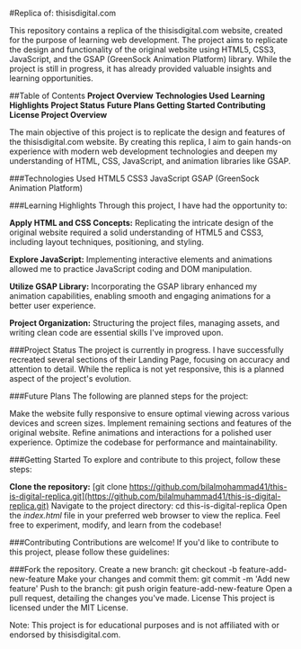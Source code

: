 #Replica of: thisisdigital.com

This repository contains a replica of the thisisdigital.com website, created for the purpose of learning web development. The project aims to replicate the design and functionality of the original website using HTML5, CSS3, JavaScript, and the GSAP (GreenSock Animation Platform) library. While the project is still in progress, it has already provided valuable insights and learning opportunities.

##Table of Contents
**Project Overview**
**Technologies Used**
**Learning Highlights**
**Project Status**
**Future Plans
Getting Started
Contributing
License
Project Overview**

The main objective of this project is to replicate the design and features of the thisisdigital.com website. By creating this replica, I aim to gain hands-on experience with modern web development technologies and deepen my understanding of HTML, CSS, JavaScript, and animation libraries like GSAP.

###Technologies Used
HTML5
CSS3
JavaScript
GSAP (GreenSock Animation Platform)

###Learning Highlights
Through this project, I have had the opportunity to:

**Apply HTML and CSS Concepts:** Replicating the intricate design of the original website required a solid understanding of HTML5 and CSS3, including layout techniques, positioning, and styling.

**Explore JavaScript:** Implementing interactive elements and animations allowed me to practice JavaScript coding and DOM manipulation.

**Utilize GSAP Library:** Incorporating the GSAP library enhanced my animation capabilities, enabling smooth and engaging animations for a better user experience.

**Project Organization:** Structuring the project files, managing assets, and writing clean code are essential skills I've improved upon.

###Project Status
The project is currently in progress. I have successfully recreated several sections of their Landing Page, focusing on accuracy and attention to detail. While the replica is not yet responsive, this is a planned aspect of the project's evolution.

###Future Plans
The following are planned steps for the project:

Make the website fully responsive to ensure optimal viewing across various devices and screen sizes.
Implement remaining sections and features of the original website.
Refine animations and interactions for a polished user experience.
Optimize the codebase for performance and maintainability.

###Getting Started
To explore and contribute to this project, follow these steps:

**Clone the repository:** [git clone https://github.com/bilalmohammad41/this-is-digital-replica.git](https://github.com/bilalmuhammad41/this-is-digital-replica.git)
Navigate to the project directory: cd this-is-digital-replica
Open the _index.html_ file in your preferred web browser to view the replica.
Feel free to experiment, modify, and learn from the codebase!

###Contributing
Contributions are welcome! If you'd like to contribute to this project, please follow these guidelines:

###Fork the repository.
Create a new branch: git checkout -b feature-add-new-feature
Make your changes and commit them: git commit -m 'Add new feature'
Push to the branch: git push origin feature-add-new-feature
Open a pull request, detailing the changes you've made.
License
This project is licensed under the MIT License.

Note: This project is for educational purposes and is not affiliated with or endorsed by thisisdigital.com.
